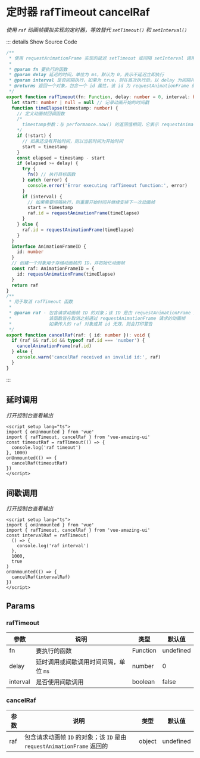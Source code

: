 # 定时器 rafTimeout cancelRaf

<GlobalElement />

_使用 `raf` 动画帧模拟实现的定时器，等效替代 `setTimeout()` 和 `setInterval()`_

::: details Show Source Code

```ts
/**
 * 使用 requestAnimationFrame 实现的延迟 setTimeout 或间隔 setInterval 调用函数
 *
 * @param fn 要执行的函数
 * @param delay 延迟的时间，单位为 ms，默认为 0，表示不延迟立即执行
 * @param interval 是否间隔执行，如果为 true，则在首次执行后，以 delay 为间隔持续执行
 * @returns 返回一个对象，包含一个 id 属性，该 id 为 requestAnimationFrame 的调用 ID，可用于取消动画帧
 */
export function rafTimeout(fn: Function, delay: number = 0, interval: boolean = false): { id: number } {
  let start: number | null = null // 记录动画开始的时间戳
  function timeElapse(timestamp: number) {
    // 定义动画帧回调函数
    /*
      timestamp参数：与 performance.now() 的返回值相同，它表示 requestAnimationFrame() 开始去执行回调函数的时刻
    */
    if (!start) {
      // 如果还没有开始时间，则以当前时间为开始时间
      start = timestamp
    }
    const elapsed = timestamp - start
    if (elapsed >= delay) {
      try {
        fn() // 执行目标函数
      } catch (error) {
        console.error('Error executing rafTimeout function:', error)
      }
      if (interval) {
        // 如果需要间隔执行，则重置开始时间并继续安排下一次动画帧
        start = timestamp
        raf.id = requestAnimationFrame(timeElapse)
      }
    } else {
      raf.id = requestAnimationFrame(timeElapse)
    }
  }
  interface AnimationFrameID {
    id: number
  }
  // 创建一个对象用于存储动画帧的 ID，并初始化动画帧
  const raf: AnimationFrameID = {
    id: requestAnimationFrame(timeElapse)
  }
  return raf
}
/**
 * 用于取消 rafTimeout 函数
 *
 * @param raf - 包含请求动画帧 ID 的对象；该 ID 是由 requestAnimationFrame 返回的
 *              该函数旨在取消之前通过 requestAnimationFrame 请求的动画帧
 *              如果传入的 raf 对象或其 id 无效，则会打印警告
 */
export function cancelRaf(raf: { id: number }): void {
  if (raf && raf.id && typeof raf.id === 'number') {
    cancelAnimationFrame(raf.id)
  } else {
    console.warn('cancelRaf received an invalid id:', raf)
  }
}
```

:::

<script setup lang="ts">
import { onUnmounted } from 'vue'
import { rafTimeout, cancelRaf } from 'vue-amazing-ui'
const timeoutRaf = rafTimeout(() => {
  console.log('raf timeout')
}, 1000)
const intervalRaf = rafTimeout(() => {
  console.log('raf interval')
}, 1000, true)
onUnmounted(() => {
  cancelRaf(timeoutRaf)
  cancelRaf(intervalRaf)
})
</script>

## 延时调用

_打开控制台查看输出_

```vue
<script setup lang="ts">
import { onUnmounted } from 'vue'
import { rafTimeout, cancelRaf } from 'vue-amazing-ui'
const timeoutRaf = rafTimeout(() => {
  console.log('raf timeout')
}, 1000)
onUnmounted(() => {
  cancelRaf(timeoutRaf)
})
</script>
```

## 间歇调用

_打开控制台查看输出_

```vue
<script setup lang="ts">
import { onUnmounted } from 'vue'
import { rafTimeout, cancelRaf } from 'vue-amazing-ui'
const intervalRaf = rafTimeout(
  () => {
    console.log('raf interval')
  },
  1000,
  true
)
onUnmounted(() => {
  cancelRaf(intervalRaf)
})
</script>
```

## Params

### rafTimeout

| 参数     | 说明                                  | 类型     | 默认值    |
| -------- | ------------------------------------- | -------- | --------- |
| fn       | 要执行的函数                          | Function | undefined |
| delay    | 延时调用或间歇调用时间间隔，单位 `ms` | number   | 0         |
| interval | 是否使用间歇调用                      | boolean  | false     |

### cancelRaf

| 参数 | 说明                                                                    | 类型   | 默认值    |
| ---- | ----------------------------------------------------------------------- | ------ | --------- |
| raf  | 包含请求动画帧 `ID` 的对象；该 `ID` 是由 `requestAnimationFrame` 返回的 | object | undefined |
